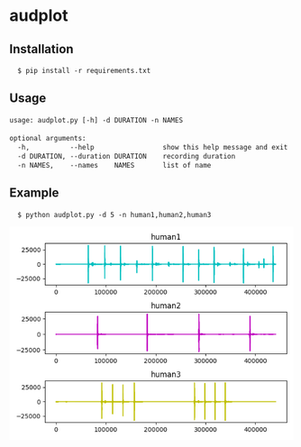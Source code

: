 # audplot

## Installation
```
  $ pip install -r requirements.txt
```

## Usage
```
usage: audplot.py [-h] -d DURATION -n NAMES

optional arguments:
  -h,          --help                 show this help message and exit
  -d DURATION, --duration DURATION    recording duration
  -n NAMES,    --names    NAMES       list of name

```

## Example
```
  $ python audplot.py -d 5 -n human1,human2,human3
```

![figure](figure.png)

